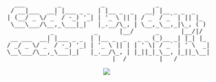 <pre align="center" style="text-align: center;">
   ___         _           _              _              
  / __|___  __| |___ _ _  | |__ _  _   __| |__ _ _  _    
 | (__/ _ \/ _` / -_) '_| | '_ \ || | / _` / _` | || |_  
  \___\___/\__,_\___|_|   |_.__/\_, | \__,_\__,_|\_, ( ) 
             _           _      |__/      _      |__/|/  
  __ ___  __| |___ _ _  | |__ _  _   _ _ (_)__ _| |_| |_ 
 / _/ _ \/ _` / -_) '_| | '_ \ || | | ' \| / _` | ' \  _|
 \__\___/\__,_\___|_|   |_.__/\_, | |_||_|_\__, |_||_\__|
                              |__/         |___/         
</pre>
<p align="center"> <img src="https://github-readme-stats.vercel.app/api/top-langs/?username=nburnet1&layout=compact&langs_count=10&theme=transparent"/>

